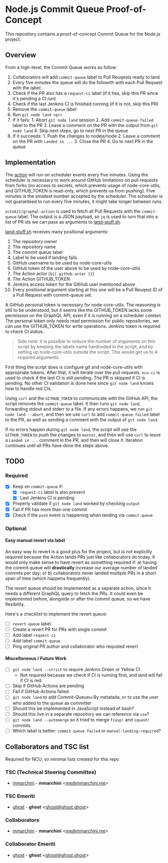 # Node.js Commit Queue Proof-of-Concept

This repository contains a proof-of-concept Commit Queue for the Node.js
project.

## Overview

From a high-level, the Commit Queue works as follow:

1. Collaborators will add `commit-queue` label to Pull Reuqests ready to land
2. Every five minutes the queue will do the followith with each Pull Request with the label:
  1. Check if the PR also has a `request-ci` label (if it has, skip this PR since it's pending a CI run)
  2. Check if the last Jenkins CI is finished running (if it is not, skip this PR)
  3. Remove the `commit-queue` label
  4. Run `git node land <pr>`
  5. If it fails:
    1. Abort `git node land` session
    2. Add `commit-queue-failed` label to the PR
    3. Leave a comment on the PR with the output from `git node land`
    4. Skip next steps, go to next PR in the queue
  6. If it succeeds:
    1. Push the changes to nodejs/node
    2. Leave a comment on the PR with `Landed in ...`
    3. Close the PR
    4. Go to next PR in the queue


## Implementation

The [action](/.github/workflows/commit_queue.yml) will run on scheduler events
every five minutes. Using the scheduler is necessary to work around GitHub
limitations on pull requests from forks (no access to secrets, which prevents
usage of node-core-utils, and GITHUB_TOKEN is read-only, which prevents us from
pushing). Five minutes is the smallest number accepted by the scheduler. The
scheduler is not guaranteed to run every five minutes, it might take longer
between runs.

`octokit/graphql-action` is used to fetch all Pull Requests with the
`commit-queue` label. The output is a JSON payload, so `jq` is used to turn
that into a list of PR ids we can pass as arguments to
[land-stuff.sh](./land-stuff.sh).

[land-stuff.sh](./land-stuff.sh) receives many positional arguments:

1. The repository owner
2. The repository name
3. The commit queue label
4. Label to be used if landing fails
5. GitHub username to be used by node-core-utils
5. GitHub token of the user above to be used by node-core-utils
7. The Action actor (`${{ github.actor }}`)
8. The Action GITHUB_TOKEN
9. Jenkins access token for the GitHub user mentioned above
10. Every positional argument starting at this one will be a Pull Reuqest ID of
    a Pull Request with commit-queue set.

A GitHub personal token is necessary for node-core-utils. The reasoning is
still to be understood, but it seems like the GITHUB_TOKEN lacks some
permission on the GraphQL API, even if it is running on a scheduler context.
The personal token only needs read permission for public repositories, we can
use the GITHUB_TOKEN for write operations. Jenkins token is required to check
CI status.

> Side note: it is possible to reduce the number of arguments on this script
> by keeping the labels name hardcoded in the script, and by setting up
> node-core-utils outside the script. This would get us to 4 required
> arguments.

First thing the script does is configure git and node-core-utils with
appropriate tokens. After that, it will iterate over the pull requests.
`ncu-ci` is used to check if the last CI is still pending. The PR is skipped if
CI is pending. No other CI validation is done here since `git node land` knows
how to handle red CIs.

Using `curl` and the `GITHUB_TOKEN` to communicate with the GitHub API, the
script removes the `commit-queue` label. It then runs `git node land`,
forwarding stdout and stderr to a file. If any errors happens, we run 
`git node land --abort`, and then we use `curl` to add `commit-queue-failed`
label to the PR, as well as sending a comment with the output of 
`git node land`.

If no errors happen during `git node land`, the script will use the 
`GITHUB_TOKEN` to push the changes to `master`, and then will use `curl` to
leave a `Landed in ...` comment in the PR, and then will close it. Iteration
continues until all PRs have done the steps above.

## TODO

### Required

  - [x] Keep on `commit-queue` if:
    - [x] `request-ci` label is also present
    - [x] Last Jenkins CI is pending
  - [x] Properly validate if `git node land` worked by checking `output`
  - [x] Fail if PR has more than one commit
  - [x] Check if the `push` event is happening when landing via `commit-queue`

### Optional

#### Easy manual revert via label

An easy way to revert is a good plus for the project, but is not explicitly
required because the Action lands PRs just like collaborators do today. It
would only make sense to have revert as something required if: a) having
the commit queue will **drastically** increase our average number of landed
commits per day; or b) collaborators never landed multiple PRs in a short span
of time (which happens frequently).

The revert queue should be implemented as a separate action, since it needs a
different GraphQL query to fetch the PRs. It could even be implemented before,
alongside or after the commit queue, so we have flexibility.

Here's a checklist to implement the revert queue:

  - [ ] `revert-queue` label
  - [ ] Create a revert PR for PRs with single commit
  - [ ] Add label `request-ci`
  - [ ] Add label `commit-queue`
  - [ ] Ping original PR author and collaborator who requsted revert

#### Miscellaneous / Future Work

  - [ ] `git node land --strict` to require Jenkins Green or Yellow CI
    - Not required because we check if CI is running first, and land will fail
      if CI is red.
  - [ ] Skip if GitHub Actions are pending
  - [ ] Fail if GitHub Actions failed
  - [ ] `git node land` to add Commit-Queueu-By metatada, or to use the user
        who added to the queue as committer
  - [ ] Should this be implemented in JavaScript instead of bash?
  - [ ] Should this live in a separate repository we can reference via `use`?
  - [ ] `git node land --automerge` so it tried to merge `fixup!` and `squash!`
        commits.
  - [ ] Which label is better: `commit-queue-failed` or 
        `manual-landing-required`?

## Collaborators and TSC list

Required for NCU, so minimal lists created for this repo

### TSC (Technical Steering Committee)

* [mmarchini](https://github.com/mmarchini) -
**mmarchini** &lt;me@mmarchini.me&gt;

### TSC Emeriti

* [ghost](https://github.com/ghost) -
**ghost** &lt;ghost@ghost.ghost&gt;

### Collaborators

* [mmarchini](https://github.com/mmarchini) -
**mmarchini** &lt;me@mmarchini.me&gt;

### Collaborator Emeriti

* [ghost](https://github.com/ghost) -
**ghost** &lt;ghost@ghost.ghost&gt;
